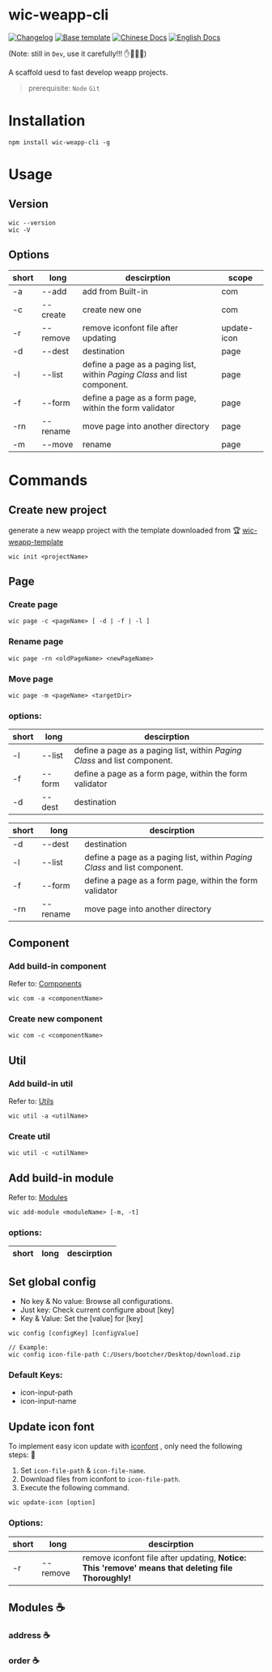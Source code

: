 # wic-weapp-cli

<p align="left">
  <a href="https://github.com/blcher/wic-weapp-cli/blob/master/CHANGELOG.md"><img src="https://img.shields.io/badge/Changelog-blue.svg" alt="Changelog"></a>
  <a href="https://github.com/blcher/wic-weapp-template"><img src="https://img.shields.io/badge/Template-Wic-orange.svg" alt="Base template"></a>
  <a href="https://github.com/blcher/wic-weapp-cli/blob/master/README.CN.md"><img src="https://img.shields.io/badge/Docs-%E4%B8%AD%E6%96%87%E6%96%87%E6%A1%A3-red.svg" alt="Chinese Docs"></a>
  <a href="https://github.com/blcher/wic-weapp-cli#readme"><img src="https://img.shields.io/badge/Docs-English-yellow.svg" alt="English Docs"></a>
</p>

(Note: still in `Dev`, use it carefully!!! :hand::dash::dash::dash:)

<p>A scaffold uesd to fast develop weapp projects.
</p>

> prerequisite: `Node` `Git`

# Installation

```
npm install wic-weapp-cli -g
```

# Usage

## Version

```
wic --version
wic -V
```

<!-- > note: only version before 6.1.0 of commander is supported currently (#FIXME: just check out version 8.1.0 can not) -->

## Options

| short | long     | descirption                                                               | scope       |
| ----- | -------- | ------------------------------------------------------------------------- | ----------- |
| -a    | --add    | add from Built-in                                                         | com         |
| -c    | --create | create new one                                                            | com         |
| -r    | --remove | remove iconfont file after updating                                       | update-icon |
| -d    | --dest   | destination                                                               | page        |
| -l    | --list   | define a page as a paging list, within _Paging Class_ and list component. | page        |
| -f    | --form   | define a page as a form page, within the form validator                   | page        |
| -rn   | --rename | move page into another directory                                          | page        |
| -m    | --move   | rename                                                                    | page        |

<!-- | -n    | --network | auto import _Request Class_                                               | page, com   | -->

# Commands

## Create new project

generate a new weapp project with the template downloaded from :trophy: [wic-weapp-template](https://github.com/blcher/wic-weapp-template.git)

```
wic init <projectName>
```

<!-- The cases below can help you to make choices:

- When you: confirm using the native weapp tabbar
  - It will: generate those pages which is in tabbar list, and set `tabBar` in file **app.json**, then import them in `pages` automatically -->

## Page
### Create page
```
wic page -c <pageName> [ -d | -f | -l ]
```
### Rename page
```
wic page -rn <oldPageName> <newPageName>
```
### Move page
```
wic page -m <pageName> <targetDir>
```

### options:

| short | long   | descirption                                                               |
| ----- | ------ | ------------------------------------------------------------------------- |
| -l    | --list | define a page as a paging list, within _Paging Class_ and list component. |
| -f    | --form | define a page as a form page, within the form validator                   |
| -d    | --dest | destination                                                               |

| short | long     | descirption                                                               |
| ----- | -------- | ------------------------------------------------------------------------- |
| -d    | --dest   | destination                                                               |
| -l    | --list   | define a page as a paging list, within _Paging Class_ and list component. |
| -f    | --form   | define a page as a form page, within the form validator                   |
| -rn   | --rename | move page into another directory                                          |

## Component

### Add build-in component
Refer to: [Components](https://github.com/blcher/wic-weapp-template.git)
```
wic com -a <componentName>
```

### Create new component
```
wic com -c <componentName>
```

## Util

### Add build-in util

Refer to: [Utils](https://github.com/blcher/wic-weapp-template.git)
```
wic util -a <utilName>
```

### Create util
```
wic util -c <utilName>
```

## Add build-in module

Refer to: [Modules](https://github.com/blcher/wic-weapp-template.git)
```
wic add-module <moduleName> [-m, -t]
```

### options:

| short | long | descirption |
| ----- | ---- | ----------- |

## Set global config

- No key & No value: Browse all configurations.
- Just key: Check current configure about [key]
- Key & Value: Set the [value] for [key]

```
wic config [configKey] [configValue]

// Example:
wic config icon-file-path C:/Users/bootcher/Desktop/download.zip
```

### Default Keys:

- icon-input-path
- icon-input-name

## Update icon font

To implement easy icon update with [iconfont](https://www.iconfont.cn/) , only need the following steps: :see_no_evil:
1. Set `icon-file-path` & `icon-file-name`.
2. Download files from iconfont to `icon-file-path`.
3. Execute the following command.
```
wic update-icon [option]
```
<!-- Default icon: -->


### Options:

| short | long     | descirption                                                                                         |
| ----- | -------- | --------------------------------------------------------------------------------------------------- |
| -r    | --remove | remove iconfont file after updating, **Notice: This 'remove' means that deleting file Thoroughly!** |

## Modules :coffee:

### address :coffee:

### order :coffee:

##
